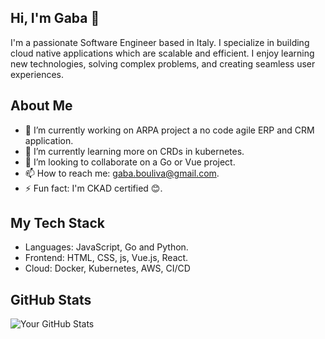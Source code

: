 ## Hi, I'm Gaba 👋

I'm a passionate Software Engineer based in Italy. I specialize in building cloud native applications which are scalable and efficient. I enjoy learning new technologies, solving complex problems, and creating seamless user experiences.

## About Me
- 🔭 I’m currently working on ARPA project a no code agile ERP and CRM application.
- 🌱 I’m currently learning more on CRDs in kubernetes.
- 👯 I’m looking to collaborate on a Go or Vue project.
- 📫 How to reach me: gaba.bouliva@gmail.com.
- ⚡ Fun fact: I'm CKAD certified 😊.

## My Tech Stack
- Languages: JavaScript, Go and Python.
- Frontend: HTML, CSS, js, Vue.js, React.
- Cloud: Docker, Kubernetes, AWS, CI/CD

## GitHub Stats
![Your GitHub Stats](https://github-readme-stats.vercel.app/api?username=yourusername&show_icons=true&theme=dark)
